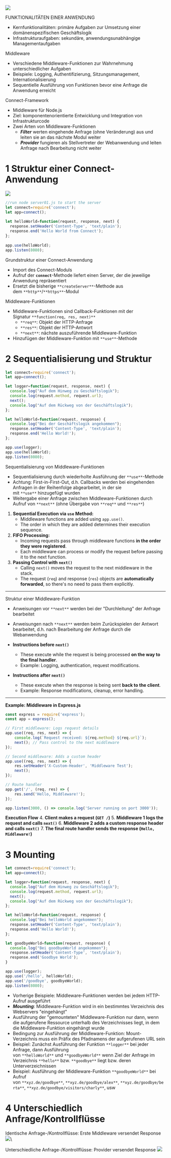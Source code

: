 

![](images/Pasted%20image%2020250202201849.png)

FUNKTIONALITÄTEN EINER ANWENDUNG
- Kernfunktionalitäten: primäre Aufgaben zur Umsetzung einer domänenspezifischen Geschäftslogik
- Infrastrukturaufgaben: sekundäre, anwendungsunabhängige Managementaufgaben


Middleware
- Verschiedene Middleware-Funktionen zur Wahrnehmung unterschiedlicher Aufgaben
- Beispiele: Logging, Authentifizierung, Sitzungsmanagement, Internationalisierung
- Sequentielle Ausführung von Funktionen bevor eine Anfrage die Anwendung erreicht


Connect-Framework
- Middleware für Node.js
- Ziel: komponentenorientierte Entwicklung und Integration von Infrastrukturcode
- Zwei Arten von Middleware-Funktionen
    - **_Filter_** werten eingehende Anfrage (ohne Veränderung) aus und leiten sie an das nächste Modul weiter
    - **_Provider_** fungieren als Stellvertreter der Webanwendung und leiten Anfrage nach Bearbeitung nicht weiter

# 1 Struktur einer Connect-Anwendung


![](images/Pasted%20image%2020250202203943.png)

```js
//run node server01.js to start the server
let connect=require('connect');
let app=connect();
 
let helloWorld=function(request, response, next) {
  response.setHeader('Content-Type', 'text/plain');
  response.end('Hello World from Connect');
};
 
app.use(helloWorld);
app.listen(8080);
```


Grundstruktur einer Connect-Anwendung
- Import des Connect-Moduls
- Aufruf der **`connect`**-Methode liefert einen Server, der die jeweilige Anwendung repräsentiert
- Ersetzt die bisherige `**createServer**`-Methode aus dem `**http**`/`**https**`-Modul


Middleware-Funktionen
- Middleware-Funktionen sind Callback-Funktionen mit der Signatur `**function(req, res, next)**`
    - `**req**`: Objekt der HTTP-Anfrage
    - `**res**`: Objekt der HTTP-Antwort
    - `**next**`: nächste auszuführende Middleware-Funktion
- Hinzufügen der Middleware-Funktion mit `**use**`-Methode


# 2 Sequentialisierung und Struktur

```js
let connect=require('connect');
let app=connect();

let logger=function(request, response, next) {
  console.log("Auf dem Hinweg zu Geschäftslogik");
  console.log(request.method, request.url);
  next();
  console.log("Auf dem Rückweg von der Geschäftslogik");
};

let helloWorld=function(request, response) {
  console.log("Bei der Geschäftslogik angekommen");
  response.setHeader('Content-Type', 'text/plain');
  response.end('Hello World!');
};

app.use(logger);
app.use(helloWorld);
app.listen(8080);
```


Sequentialisierung von Middleware-Funktionen
- Sequentialisierung durch wiederholte Ausführung der `**use**`-Methode
- Achtung: First-in-First-Out, d.h. Callbacks werden bei eingehenden Anfragen in der Reihenfolge abgearbeitet, in der sie mit `**use**` hinzugefügt wurden
- Weitergabe einer Anfrage zwischen Middleware-Funktionen durch Aufruf von `**next**` (ohne Übergabe von `**req**` und `**res**`)

1. **Sequential Execution via `use` Method:**
    - Middleware functions are added using `app.use()`.
    - The order in which they are added determines their execution sequence.
2. **FIFO Processing:**
    - Incoming requests pass through middleware functions **in the order they were registered**.
    - Each middleware can process or modify the request before passing it to the next function.
3. **Passing Control with `next()`**
    - Calling `next()` moves the request to the next middleware in the stack.
    - The request (`req`) and response (`res`) objects are **automatically forwarded**, so there's no need to pass them explicitly.


---

Struktur einer Middleware-Funktion
- Anweisungen vor `**next**` werden bei der "Durchleitung" der Anfrage bearbeitet
- Anweisungen nach `**next**` werden beim Zurückspielen der Antwort bearbeitet, d.h. nach Bearbeitung der Anfrage durch die Webanwendung

- **Instructions before `next()`**
    - These execute while the request is being processed **on the way to the final handler**.
    - Example: Logging, authentication, request modifications.
- **Instructions after `next()`**
    - These execute when the response is being sent **back to the client**.
    - Example: Response modifications, cleanup, error handling.


---

**Example: Middleware in Express.js**

```js
const express = require('express');
const app = express();

// First middleware: Logs request details
app.use((req, res, next) => {
    console.log(`Request received: ${req.method} ${req.url}`);
    next(); // Pass control to the next middleware
});

// Second middleware: Adds a custom header
app.use((req, res, next) => {
    res.setHeader('X-Custom-Header', 'Middleware Test');
    next();
});

// Route handler
app.get('/', (req, res) => {
    res.send('Hello, Middleware!');
});

app.listen(3000, () => console.log('Server running on port 3000'));

```

**Execution Flow**
4. **Client makes a request (`GET /`)**
5. **Middleware 1 logs the request and calls `next()`**
6. **Middleware 2 adds a custom response header and calls `next()`**
7. **The final route handler sends the response (`Hello, Middleware!`)**


# 3 Mounting 

```js
let connect=require('connect');
let app=connect();

let logger=function(request, response, next) {
  console.log("Auf dem Hinweg zu Geschäftslogik");
  console.log(request.method, request.url);
  next();
  console.log("Auf dem Rückweg von der Geschäftslogik");
};

let helloWorld=function(request, response) {
  console.log("Bei helloWorld angekommen");
  response.setHeader('Content-Type', 'text/plain');
  response.end('Hello World!');
};

let goodbyeWorld=function(request, response) {
  console.log("Bei goodbyeWorld angekommen");
  response.setHeader('Content-Type', 'text/plain');
  response.end('Goodbye World');
}

app.use(logger);
app.use('/hello', helloWorld);
app.use('/goodbye', goodbyeWorld);
app.listen(8080);
```

- Vorherige Beispiele: Middleware-Funktionen werden bei jedem HTTP-Aufruf ausgeführt
- **_Mounting_**: Middleware-Funktion wird in ein bestimmtes Verzeichnis des Webservers "eingehängt"
- Ausführung der "gemounteten" Middleware-Funktion nur dann, wenn die aufgerufene Ressource unterhalb des Verzeichnisses liegt, in dem die Middleware-Funktion eingehängt wurde
- Bedingung zur Ausführung der Middleware-Funktion: Mount-Verzeichnis muss ein Präfix des Pfadnamens der aufgerufenen URL sein
- Beispiel: Zunächst Ausführung der Funktion `**logger**` bei jeder Anfrage, dann Ausführung von `**helloWorld**` und `**goodbyeWorld**` wenn Ziel der Anfrage im Verzeichnis `**hello**` bzw. `**goodbye**` liegt bzw. deren Unterverzeichnissen
- Beispiel: Ausführung der Middleware-Funktion `**goodbyeWorld**` bei Aufruf von `**xyz.de/goodbye**`, `**xyz.de/goodbye/alex**`, `**xyz.de/goodbye/berta**`, `**xyz.de/goodbye/visitors/charly**`, usw

# 4 Unterschiedlich Anfrage/Kontrollflüsse

Identische Anfrage-/Kontrollflüsse: Erste Middleware versendet Response
![](images/Pasted%20image%2020250202205759.png)\

Unterschiedliche Anfrage-/Kontrollflüsse: Provider versendet Response
![](images/Pasted%20image%2020250202205822.png)



